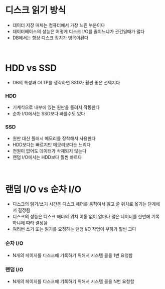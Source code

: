 # 디스크 읽기 방식

- 데이터 저장 매체는 컴퓨터에서 가장 느린 부분이다
- 데이터베이스의 성능은 어떻게 디스크 I/O를 줄이느냐가 관건일때가 많다
- DB에서는 항상 디스크 장치가 병목이된다

<br/>

# HDD vs SSD

- DB의 특성과 OLTP를 생각하면 SSD가 훨씬 좋은 선택지다

### HDD

- 기계식으로 내부에 있는 원판을 돌려서 작동한다
- 순차 I/O에서는 SSD보다 빠를수도 있다

### SSD

- 원판 대신 플래시 메모리를 장착해서 사용한다
- HDD보다는 빠르지만 메모리보다는 느리다
- 전원이 없어도 데이터가 삭제되지 않는다
- 랜덤 I/O에서는 HDD보다 훨씬 빠르다

<br/>

# 랜덤 I/O vs 순차 I/O

- 디스크의 읽기/쓰기 시간은 디스크 헤더를 움직여서 읽고 쓸 위치로 옮기는 단계에서 결정됨
- 디스크의 성능은 디스크 헤더의 위치 이동 없이 얼마나 많은 데이터를 한번에 기록하냐에 따라 결정됨
- 여러번 쓰기 또는 읽기를 요청하는 랜덤 I/O 작업이 부하가 훨씬 크다

### 순차 I/O

- N개의 페이지를 디스크에 기록하기 위해서 시스템 콜을 1번 요청함

### 랜덤 I/O

- N개의 페이지를 디스크에 기록하기 위해서 시스템 콜을 N번 요청함
